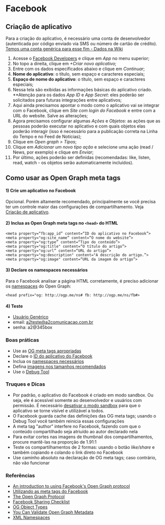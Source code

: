 # Facebook

## Criação de aplicativo 
Para a criação do aplicativo, é necessário uma conta de desenvolvedor (autenticada por código enviado via SMS ou número de cartão de crédito). [Temos uma conta genérica para esse fim - Dados na Wiki](http://wiki.a2/index.php/Senhas_da_A2_em_sites_e_aplicativos)

1. Acesse o [Facebook Developers](https://developers.facebook.com/) e clique em _App_ no menu superior;
2. No topo a direita, clique em _+Criar novo aplicativo_;
3. Entre com os dados especificados abaixo e clique em _Continuar_;
4. **Nome do aplicativo**: o título, sem espaço e caracteres especiais;
5. **Espaço de nome do aplicativo**: o título, sem espaço e caracteres especiais;
6. Nessa tela são exibidas as informações básicas do aplicativo criado. **Atenção para os dados _App ID_ e _App Secret_: eles poderão ser solicitados para futuras integrações entre aplicativos;
7. Aqui ainda precisamos apontar o modo como o aplicativo vai se integrar com o Facebook, clique em _Site com login do Facebook_ e entre com a URL do website. Salve as alterações;
8. Agora precisamos configurar algumas _Ações_ e _Objetos_: as ações que as pessoas poderão executar no aplicativo e com quais objetos elas poderão interagir (isso é necessário para a publicação correta na Linha do Tempo e no Feed de Notícias);
9. Clique em _Open graph > Tipos_;
10. Clique em _Adicionar um novo tipo ação_ e selecione uma ação (read / News, por exemplo) e clique em _Enviar_;
11. Por último, ações poderão ser definidas (recomendadas: like, listen, read, watch - os objetos serão automaticamente incluídos).

## Como usar as Open Graph meta tags
#### 1) Crie um aplicativo no Facebook
Opcional. Porém altamente recomendado, principalmente se você precisa ter um controle maior das configurações de compartilhamento. Veja [Criação de aplicativo](#criacao-de-aplicativo).

#### 2) Inclua as Open Graph meta tags no ```<head>``` do HTML

	<meta property=“fb:app_id” content=“ID do aplicativo no Facebook”>
	<meta property="og:site_name” content=“O nome do website”>
	<meta property="og:type” content=“Tipo do conteúdo”>
	<meta property="og:title" content=“O título do artigo”>
	<meta property="og:url” content=“URL do artigo”>
	<meta property="og:description" content="A descrição do artigo.”>
	<meta property="og:image" content=“URL da imagem do artigo”>

#### 3) Declare os namespaces necessários
Para o Facebook analisar a página HTML corretamente, é preciso adicionar os [namespaces](http://www.w3schools.com/xml/xml_namespaces.asp) do Open Graph:

	<head prefix="og: http://ogp.me/ns# fb: http://ogp.me/ns/fb#>

#### 4) Teste

* [Usuário Genérico](https://www.facebook.com/usuario.generico.9)
* email: a2teste@a2comunicacao.com.br
* senha: a2@345box

### Boas práticas
* Use as [OG meta tags apropriadas](https://developers.facebook.com/docs/opengraph/howtos/maximizing-distribution-media-content#tags)
* Declare o [ID do aplicativo do Facebook](https://help.yahoo.com/kb/yahoo-merchant-solutions/facebook-application-sln18861.html) 
* Inclua os [namespaces necessários](http://www.geoffhayward.eu/blog/you-can-validate-open-graph-metadata)
* Defina [imagens nos tamanhos recomendados](https://developers.facebook.com/docs/plugins/checklist/#images)
* Use o [Debug Tool](https://developers.facebook.com/tools/debug/)

### Truques e Dicas

* Por padrão, o aplicativo do Facebook é criado em modo sandbox. Ou seja, ele é acessível somente ao desenvolvedor e usuários com permissão. É necessário [desativar o modo sandbox](http://stackoverflow.com/questions/20706322/how-to-disable-sandbox-mode-for-app-in-new-facebook-developer) para que o aplicativo se torne visível e utilizável a todos.
* O Facebook guarda cache das definições das OG meta tags; usando o Debug Tool você também reinicia essas configurações
* A meta tag "author" interfere no Facebook, fazendo com que o conteúdo compartilhado seja atriuído ao autor declarado nela
* Para evitar cortes nas imagens de thumbnail dos compartilhamentos, procure mantê-las na proporção de 1.91:1
* Teste os compartilhamentos de 2 formas: usando o botão *like/share* e também copiando e colando o link direto no Facebook
* Use caminho absoluto na declaração de OG meta tags; caso contrário, não vão funcionar


### Referências

* [An introduction to using Facebook's Open Graph protocol](http://engageinteractive.co.uk/blog/an-introduction-to-using-facebooks-open-graph-protocol)
* [Utilizando as meta tags do Facebook](http://tableless.com.br/utilizando-meta-tags-facebook/)
* [The Open Graph Protocol](http://ogp.me/)  
* [Facebook Sharing Checklist](https://developers.facebook.com/docs/plugins/checklist/)  
* [OG Object Types](http://ogp.me/#types)
* [You Can Validate Open Graph Metadata](http://www.geoffhayward.eu/blog/you-can-validate-open-graph-metadata)
* [XML Namespaces](http://www.w3schools.com/xml/xml_namespaces.asp)  
